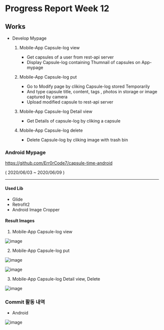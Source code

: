 # Progress Report Week 12

## Works

- Develop Mypage

    1. Mobile-App Capsule-log view 
        - Get capsules of a user from rest-api server 
        - Display Capsule-log containing Thumnail of capsules on App-mypage 

    2. Mobile-App Capsule-log put
        - Go to Modify page by cliking Capsule-log stored Temporarily
        - And type capsule title, content, tags , photos in storage or image captured by camera
        - Upload modified capsule to rest-api server

    3. Mobile-App Capsule-log Detail view
        - Get Details of capsule-log by cliking a capsule

    4. Mobile-App Capsule-log delete
        - Delete Capsule-log by cliking image with trash bin 



### Android Mypage

https://github.com/Err0rCode7/capsule-time-android

( 2020/06/03 ~ 2020/06/09 )

--- 

#### Used Lib

- Glide
- Retrofit2
- Android Image Cropper

#### Result Images

1. Mobile-App Capsule-log view 

![image](https://user-images.githubusercontent.com/48249549/84153746-3bebff00-aaa1-11ea-9db6-6398b9e4ef70.png)

2. Mobile-App Capsule-log put

![image](https://user-images.githubusercontent.com/48249549/84154362-f8de5b80-aaa1-11ea-8148-fa6e558ac04e.png)


![image](https://user-images.githubusercontent.com/48249549/84154426-10b5df80-aaa2-11ea-948b-1ada34c03c12.png)

3. Mobile-App Capsule-log Detail view, Delete

![image](https://user-images.githubusercontent.com/48249549/84154553-393dd980-aaa2-11ea-8426-8a190ac37462.png)


### Commit 활동 내역

- Android

![image](https://user-images.githubusercontent.com/48249549/84156417-6b503b00-aaa4-11ea-9435-15720bd4290a.png)